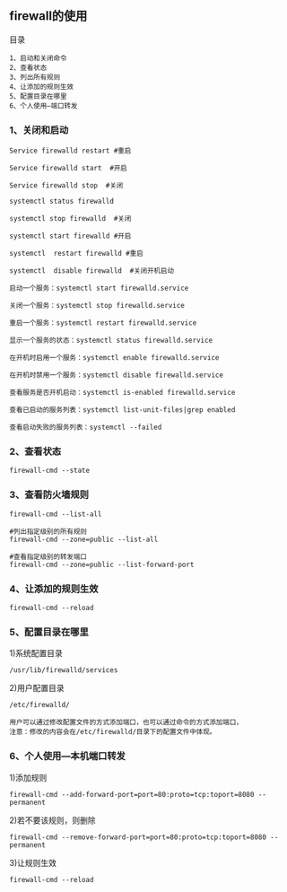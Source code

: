 firewall的使用
-----
目录
```
1、启动和关闭命令
2、查看状态
3、列出所有规则
4、让添加的规则生效
5、配置目录在哪里
6、个人使用—端口转发
```
### 1、关闭和启动
```
Service firewalld restart #重启

Service firewalld start  #开启

Service firewalld stop  #关闭

systemctl status firewalld

systemctl stop firewalld  #关闭

systemctl start firewalld #开启

systemctl  restart firewalld #重启

systemctl  disable firewalld  #关闭开机启动
```
```
启动一个服务：systemctl start firewalld.service

关闭一个服务：systemctl stop firewalld.service

重启一个服务：systemctl restart firewalld.service

显示一个服务的状态：systemctl status firewalld.service

在开机时启用一个服务：systemctl enable firewalld.service

在开机时禁用一个服务：systemctl disable firewalld.service

查看服务是否开机启动：systemctl is-enabled firewalld.service

查看已启动的服务列表：systemctl list-unit-files|grep enabled

查看启动失败的服务列表：systemctl --failed
```
### 2、查看状态
```
firewall-cmd --state
```
### 3、查看防火墙规则
```
firewall-cmd --list-all
```
```
#列出指定级别的所有规则
firewall-cmd --zone=public --list-all
```
```
#查看指定级别的转发端口
firewall-cmd --zone=public --list-forward-port
```
### 4、让添加的规则生效
```
firewall-cmd --reload
```
### 5、配置目录在哪里
1)系统配置目录
```
/usr/lib/firewalld/services
```
2)用户配置目录
```
/etc/firewalld/
```
```
用户可以通过修改配置文件的方式添加端口，也可以通过命令的方式添加端口，
注意：修改的内容会在/etc/firewalld/目录下的配置文件中体现。
```
### 6、个人使用—本机端口转发
1)添加规则
```
firewall-cmd --add-forward-port=port=80:proto=tcp:toport=8080 --permanent
```
2)若不要该规则，则删除
```
firewall-cmd --remove-forward-port=port=80:proto=tcp:toport=8080 --permanent
```
3)让规则生效
```
firewall-cmd --reload
```
